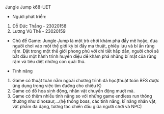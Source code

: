 Jungle Jump
k68-UET

* Người phát triển:
1. Đỗ Đức Thắng - 23020158
2. Lương Vũ Thế - 23020159

* Chủ đề Game:
  Jungle Jump là một trò chơi khám phá đầy mê hoặc, đưa người chơi vào một thế giới kỳ bí đầy ma thuật, phiêu lưu và bí ẩn rừng rậm. Đặt trong một thế giới phong phú với chi tiết hấp dẫn, người chơi sẽ bắt đầu một hành trình huyền diệu để khám phá những bí mật của rừng rậm và tiêu diệt những con quái thú.

* Tính năng
1. Game có thuật toán nằm ngoài chương trình đã học(thuật toán BFS được ứng dụng trong việc tìm đường cho chiêu K)
2. Game có đồ họa sinh động, nhân vật chuyển động mượt mà.
3. Game có thêm nhiều tính năng so với những game endless run thông thường như dinosaur,...(hệ thống boss, các tính năng, kĩ năng nhân vật, vật phẩm đa dạng, tương tác chiến đấu giữa người chơi và NPC)
